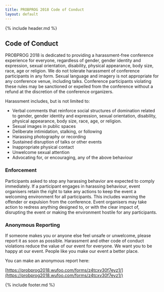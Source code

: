 ```yaml
---
title: PROBPROG 2018 Code of Conduct
layout: default
---
```


{% include header.md %}

## Code of Conduct

PROBPROG 2018 is dedicated to providing a harassment-free conference experience for everyone, regardless of gender, gender identity and expression, sexual orientation, disability, physical appearance, body size, race, age or religion. We do not tolerate harassment of conference participants in any form. Sexual language and imagery is not appropriate for any conference venue, including talks. Conference participants violating these rules may be sanctioned or expelled from the conference without a refund at the discretion of the conference organizers. 

Harassment includes, but is not limited to:

- Verbal comments that reinforce social structures of domination related to gender, gender identity and expression, sexual orientation, disability, physical appearance, body size, race, age, or religion.
- Sexual images in public spaces
- Deliberate intimidation, stalking, or following 
- Harassing photography or recording
- Sustained disruption of talks or other events
- Inappropriate physical contact
- Unwelcome sexual attention
- Advocating for, or encouraging, any of the above behaviour

### Enforcement

Participants asked to stop any harassing behavior are expected to comply immediately.
If a participant engages in harassing behaviour, event organisers retain the right to take any actions to keep the event a welcoming environment for all participants. This includes warning the offender or expulsion from the conference.
Event organisers may take action to redress anything designed to, or with the clear impact of, disrupting the event or making the environment hostile for any participants.

### Anonymous Reporting 

If someone makes you or anyone else feel unsafe or unwelcome, please report it as soon as possible. Harassment and other code of conduct violations reduce the value of our event for everyone. We want you to be happy at our event. People like you make our event a better place.

You can make an anonymous report here: 

[https://probprog2018.wufoo.com/forms/z4tcxv30f7eyz1/](https://probprog2018.wufoo.com/forms/z4tcxv30f7eyz1/)

{% include footer.md %}
